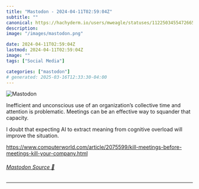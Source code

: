 ```yaml
---
title: "Mastodon - 2024-04-11T02:59:04Z"
subtitle: ""
canonical: https://hachyderm.io/users/mweagle/statuses/112250345547266582
description:
image: "/images/mastodon.png"

date: 2024-04-11T02:59:04Z
lastmod: 2024-04-11T02:59:04Z
image: ""
tags: ["Social Media"]

categories: ["mastodon"]
# generated: 2025-03-16T12:33:30-04:00
---
```

![Mastodon](/images/mastodon.png)

<p>Inefficient and unconscious use of an organization’s collective time and attention is problematic. Meetings can be an effective way to squander that capacity. </p><p>I doubt that expecting AI to extract meaning from cognitive overload will improve the situation.</p><p><a href="https://www.computerworld.com/article/2075599/kill-meetings-before-meetings-kill-your-company.html" target="_blank" rel="nofollow noopener noreferrer" translate="no"><span class="invisible">https://www.</span><span class="ellipsis">computerworld.com/article/2075</span><span class="invisible">599/kill-meetings-before-meetings-kill-your-company.html</span></a></p>


###### [Mastodon Source 🐘](https://hachyderm.io/@mweagle/112250345547266582)

___
